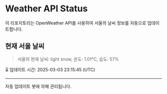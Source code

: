 
# Weather API Status

이 리포지토리는 OpenWeather API를 사용하여 서울의 날씨 정보를 자동으로 업데이트합니다.

## 현재 서울 날씨
> 서울의 현재 날씨: light snow, 온도: 1.01°C, 습도: 57%

⏳ 업데이트 시간: 2025-03-03 23:15:45 (UTC)

---
자동 업데이트 봇에 의해 관리됩니다.
